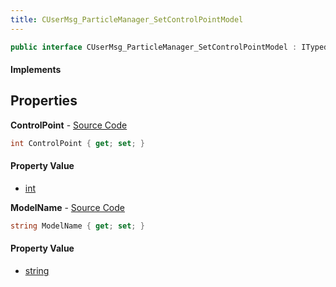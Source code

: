 ```yaml
---
title: CUserMsg_ParticleManager_SetControlPointModel
---
```


```csharp
public interface CUserMsg_ParticleManager_SetControlPointModel : ITypedProtobuf<CUserMsg_ParticleManager_SetControlPointModel>, INativeHandle
```

#### Implements

## Properties

**ControlPoint** - [Source Code](https://github.com/swiftly-solution/swiftlys2/blob/main/managed/src/SwiftlyS2.Generated/Protobufs/Interfaces/CUserMsg_ParticleManager_SetControlPointModel.cs#L13)

```csharp
int ControlPoint { get; set; }
```

#### Property Value

- [int](https://learn.microsoft.com/dotnet/api/system.int32)

**ModelName** - [Source Code](https://github.com/swiftly-solution/swiftlys2/blob/main/managed/src/SwiftlyS2.Generated/Protobufs/Interfaces/CUserMsg_ParticleManager_SetControlPointModel.cs#L16)

```csharp
string ModelName { get; set; }
```

#### Property Value

- [string](https://learn.microsoft.com/dotnet/api/system.string)

